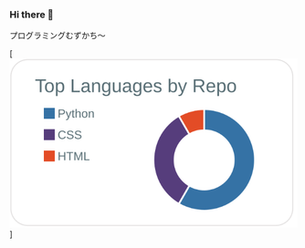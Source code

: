 ### Hi there 👋

プログラミングむずかち～

[![](https://raw.githubusercontent.com/NIKUNzero/NIKUNzero/main/profile-summary-card-output/default/1-repos-per-language.svg)]
